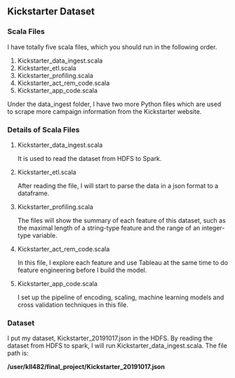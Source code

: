 ## Kickstarter Dataset

### Scala Files

I have totally five scala files, which you should run in the following order.

1. Kickstarter\_data\_ingest.scala
2. Kickstarter\_etl\.scala
3. Kickstarter\_profiling.scala
4. Kickstarter\_act\_rem\_code.scala
5. Kickstarter\_app_code.scala

Under the data_ingest folder, I have two more Python files  which are used to scrape more campaign information from the Kickstarter website.

### Details of Scala Files

1. Kickstarter\_data\_ingest.scala

	It is used to read the dataset from HDFS to Spark.
	
2. Kickstarter\_etl\.scala
	
	After reading the file, I will start to parse the data in a json format to a dataframe.
	
3. Kickstarter\_profiling.scala

	The files will show the summary of each feature of this dataset, such as the maximal length of a string-type feature and the range of an integer-type variable.
	
4. Kickstarter\_act\_rem\_code.scala

	In this file, I explore each feature and use Tableau at the same time to do feature engineering before I build the model.
	
5. Kickstarter\_app_code.scala

	I set up the pipeline of encoding, scaling, machine learning models and cross validation techniques in this file.

### Dataset

I put my dataset, Kickstarter_20191017.json in the HDFS. By reading the dataset from HDFS to spark, I will run Kickstarter\_data\_ingest.scala.
The file path is:

**/user/kll482/final_project/Kickstarter_20191017.json**

